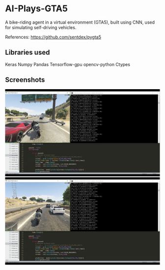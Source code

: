 # AI-Plays-GTA5
A bike-riding agent in a virtual environment (GTA5), built using CNN, used for simulating self-driving vehicles.

References: https://github.com/sentdex/pygta5

## Libraries used
Keras 
Numpy 
Pandas
Tensorflow-gpu
opencv-python
Ctypes 

## Screenshots
![alt text](screenshots/Screenshot1.png)
![alt text](screenshots/Screenshot2.png)



